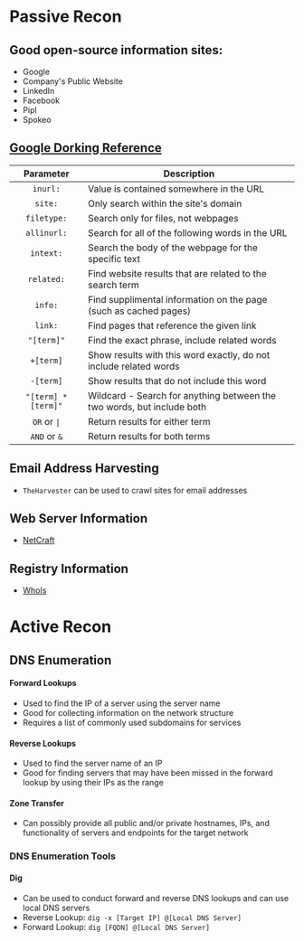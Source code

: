 # Passive Recon

## Good open-source information sites:
* Google
* Company's Public Website
* LinkedIn
* Facebook
* Pipl
* Spokeo

## [Google Dorking Reference](https://www.alienvault.com/blog-content/GoogleHackingCheatSheet.pdf)

| Parameter           | Description                                                            |
| :-----------------: | ---------------------------------------------------------------------- |
| `inurl:`            | Value is contained somewhere in the URL                                |
| `site:`             | Only search within the site's domain                                   |
| `filetype:`         | Search only for files, not webpages                                    |
| `allinurl:`         | Search for all of the following words in the URL                       |
| `intext:`           | Search the body of the webpage for the specific text                   |
| `related:`          | Find website results that are related to the search term               |
| `info:`             | Find supplimental information on the page (such as cached pages)       |
| `link:`             | Find pages that reference the given link                               |
| `"[term]"`          | Find the exact phrase, include related words                           |
| `+[term]`           | Show results with this word exactly, do not include related words      |
| `-[term]`           | Show results that do not include this word                             |
| `"[term] * [term]"` | Wildcard - Search for anything between the two words, but include both |
| `OR` or `\|`        | Return results for either term                                         |
| `AND` or `&`        | Return results for both terms                                          |

## Email Address Harvesting
* `TheHarvester` can be used to crawl sites for email addresses

## Web Server Information
* [NetCraft](http://searchdns.netcraft.com/)

## Registry Information
* [WhoIs](https://whois.icann.org/en)


# Active Recon

## DNS Enumeration

#### Forward Lookups
* Used to find the IP of a server using the server name
* Good for collecting information on the network structure
* Requires a list of commonly used subdomains for services

#### Reverse Lookups
* Used to find the server name of an IP
* Good for finding servers that may have been missed in the forward lookup by using their IPs as the range

#### Zone Transfer
* Can possibly provide all public and/or private hostnames, IPs, and functionality of servers and endpoints for the target network

### DNS Enumeration Tools

#### Dig
* Can be used to conduct forward and reverse DNS lookups and can use local DNS servers
* Reverse Lookup: `dig -x [Target IP] @[Local DNS Server]`
* Forward Lookup: `dig [FQDN] @[Local DNS Server]`

